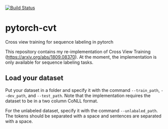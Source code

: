 [![Build Status](https://travis-ci.org/rezkaaufar/pytorch-cvt.svg?branch=master)](https://travis-ci.org/rezkaaufar/pytorch-cvt)

# pytorch-cvt
Cross view training for sequence labeling in pytorch

This repository contains my re-implementation of Cross View Training (https://arxiv.org/abs/1809.08370). At the moment, the implementation is only available for sequence labeling tasks.

## Load your dataset
Put your dataset in a folder and specify it with the command `--train_path`, `--dev_path`, and `--test_path`. Note that the implementation requires the dataset to be in a two column CoNLL format.

For the unlabeled dataset, specify it with the command `--unlabaled_path`. The tokens should be separated with a space and sentences are separated with a space.
